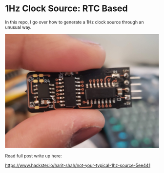 # 1Hz Clock Source: RTC Based

In this repo, I go over how to generate a 1Hz clock source through an unusual way.

![Cover Image](/pics/cover.jpg)

Read full post write up here:

https://www.hackster.io/harit-shah/not-your-typical-1hz-source-5ee441